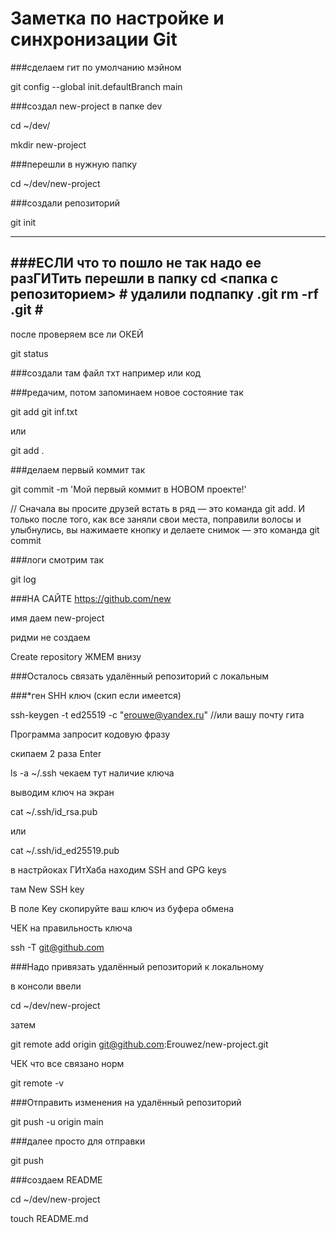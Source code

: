 # Заметка по настройке и синхронизации Git


###сделаем гит по умолчанию мэйном

git config --global init.defaultBranch main

###создал new-project в папке dev

cd ~/dev/

mkdir new-project

###перешли в нужную папку

cd ~/dev/new-project

###создали репозиторий

git init

---
###ЕСЛИ что то пошло не так надо ее разГИТить
перешли в папку
cd <папка с репозиторием> # 
удалили подпапку .git 
rm -rf .git # 
---

после проверяем все ли ОКЕЙ

git status

###создали там файл тхт например или код

###редачим, потом запоминаем новое состояние так

git add git inf.txt

или 

git add .


###делаем первый коммит так

git commit -m 'Мой первый коммит в НОВОМ проекте!'


// Сначала вы просите друзей встать в ряд — это команда git add. И только после того, как все заняли свои места, поправили волосы и улыбнулись, вы нажимаете кнопку и делаете снимок — это команда git commit


###логи смотрим так

git log


###НА САЙТЕ 
https://github.com/new


имя даем new-project

ридми не создаем

Create repository ЖМЕМ внизу


###Осталось связать удалённый репозиторий с локальным

###*ген SHH ключ (скип если имеется)

ssh-keygen -t ed25519 -c "erouwe@yandex.ru"  //или вашу почту гита

Программа запросит кодовую фразу

скипаем 2 раза Enter

ls -a ~/.ssh чекаем тут наличие ключа

выводим ключ на экран

cat ~/.ssh/id_rsa.pub

или

cat ~/.ssh/id_ed25519.pub

в настрйоках ГИтХаба находим  SSH and GPG keys

там New SSH key

В поле Key скопируйте ваш ключ из буфера обмена

ЧЕК на правильность ключа

ssh -T git@github.com


###Надо привязать удалённый репозиторий к локальному

в консоли ввели

cd ~/dev/new-project

затем 

git remote add origin git@github.com:Erouwez/new-project.git

ЧЕК что все связано норм

git remote -v

###Отправить изменения на удалённый репозиторий
 
git push -u origin main

###далее просто для отправки

git push


###создаем README

cd ~/dev/new-project

touch README.md



